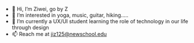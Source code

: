 - 👋 Hi, I’m Ziwei, go by Z
- 👀 I’m interested in yoga, music, guitar, hiking.....
- 🌱 I’m currently a UX/UI student learning the role of technology in our life through design 
- 📫 Reach me at jiz125@newschool.edu

<!---
jiz125/jiz125 is a ✨ special ✨ repository because its `README.md` (this file) appears on your GitHub profile.
You can click the Preview link to take a look at your changes.
--->
